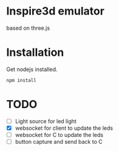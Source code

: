 # Inspire3d emulator
based on three.js

# Installation
Get nodejs installed.
```
npm install
```


# TODO
- [ ] Light source for led light
- [x] websocket for client to update the leds
- [ ] websocket for C to update the leds
- [ ] button capture and send back to C
